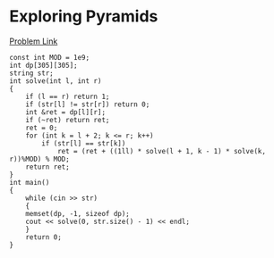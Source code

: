 # Exploring Pyramids

[Problem Link](https://vjudge.net/problem/UVA-1362)

```
const int MOD = 1e9;
int dp[305][305];
string str;
int solve(int l, int r)
{
	if (l == r) return 1;
	if (str[l] != str[r]) return 0;
	int &ret = dp[l][r];
	if (~ret) return ret;
	ret = 0;
	for (int k = l + 2; k <= r; k++)
		if (str[l] == str[k])
			ret = (ret + ((1ll) * solve(l + 1, k - 1) * solve(k, r))%MOD) % MOD;
	return ret;
}
int main()
{
    while (cin >> str)
    {
	memset(dp, -1, sizeof dp);
	cout << solve(0, str.size() - 1) << endl;
    }
    return 0;
}

```
